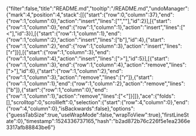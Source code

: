 {"filter":false,"title":"README.md","tooltip":"/README.md","undoManager":{"mark":4,"position":4,"stack":[[{"start":{"row":0,"column":37},"end":{"row":1,"column":0},"action":"insert","lines":["",""],"id":2}],[{"start":{"row":1,"column":0},"end":{"row":1,"column":1},"action":"insert","lines":["<"],"id":3}],[{"start":{"row":1,"column":1},"end":{"row":1,"column":2},"action":"insert","lines":["b"],"id":4},{"start":{"row":1,"column":2},"end":{"row":1,"column":3},"action":"insert","lines":["r"]}],[{"start":{"row":1,"column":3},"end":{"row":1,"column":4},"action":"insert","lines":[">"],"id":5}],[{"start":{"row":1,"column":3},"end":{"row":1,"column":4},"action":"remove","lines":[">"],"id":6},{"start":{"row":1,"column":2},"end":{"row":1,"column":3},"action":"remove","lines":["r"]},{"start":{"row":1,"column":1},"end":{"row":1,"column":2},"action":"remove","lines":["b"]},{"start":{"row":1,"column":0},"end":{"row":1,"column":1},"action":"remove","lines":["<"]}]]},"ace":{"folds":[],"scrolltop":0,"scrollleft":0,"selection":{"start":{"row":4,"column":0},"end":{"row":4,"column":0},"isBackwards":false},"options":{"guessTabSize":true,"useWrapMode":false,"wrapToView":true},"firstLineState":0},"timestamp":1524336737165,"hash":"b2ad872b76c226f5e1ea2366e3317afb88843be6"}